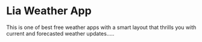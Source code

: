 # Lia Weather App
This is one of best free weather apps with a smart layout that thrills you with current and forecasted weather updates.....
